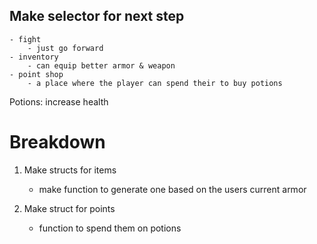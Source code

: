 




##  Make selector for next step
    - fight
        - just go forward
    - inventory
        - can equip better armor & weapon
    - point shop 
        - a place where the player can spend their to buy potions


Potions:
increase health


# Breakdown

1. Make structs for items
    - make function to generate one based on the users current armor


2. Make struct for points 
    - function to spend them on potions 